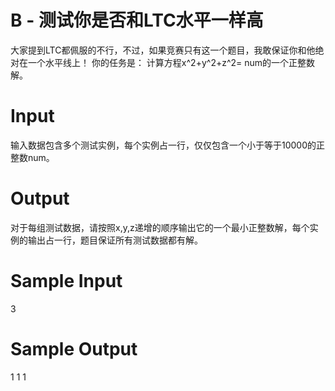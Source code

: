 # B - 测试你是否和LTC水平一样高 
大家提到LTC都佩服的不行，不过，如果竞赛只有这一个题目，我敢保证你和他绝对在一个水平线上！ 
你的任务是： 
计算方程x^2+y^2+z^2= num的一个正整数解。 
# Input
输入数据包含多个测试实例，每个实例占一行，仅仅包含一个小于等于10000的正整数num。 
# Output
对于每组测试数据，请按照x,y,z递增的顺序输出它的一个最小正整数解，每个实例的输出占一行，题目保证所有测试数据都有解。 
# Sample Input
3
# Sample Output
1 1 1
```

```
